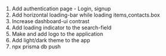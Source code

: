 1. Add authentication page - Login, signup
2. Add horizontal loading-bar while loading items,contacts.box
3. Increase dashboard-ui contrast
4. Add loading indicator to the search-field
5. Make and add logo to the application
6. Add light/dark theme to the app
7. npx prisma db push
